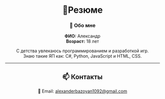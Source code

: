 <div align="center">

# 📄**Резюме**

### 👤 Обо мне
**ФИО:** Александр  
**Возраст:** 18 лет  

С детства увлекаюсь программированием и разработкой игр.  
Знаю такие ЯП как: C#, Python, JavaScript и HTML, CSS.

---


## 📫 **Контакты**

📧 Email: alexanderbazoyan1092@gmail.com
